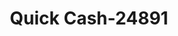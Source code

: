 ---
f_zip-code: 64068
f_state-code: MO
title: Quick Cash-24891
f_phone: 816-454-4445
f_city-only: Liberty
f_address: 8110 Ne 69 Hwy Liberty
f_location-unique-id: '24891'
slug: quick-cash-24891
updated-on: '2024-05-30T13:46:58.046Z'
created-on: '2024-05-30T13:36:59.803Z'
published-on: '2024-05-30T13:54:32.469Z'
f_city-state: cms/city/liberty-mo.md
f_company: cms/company/quick-cash.md
f_state: cms/state/missouri.md
layout: '[payday-loan].html'
tags: payday-loan
---